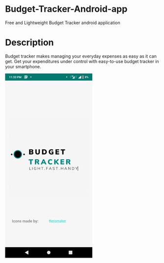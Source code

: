 # Budget-Tracker-Android-app
Free and Lightweight Budget Tracker android application 

# Description 
Budget tracker makes managing your everyday expenses as easy as it can get.
Get your expenditures under control with easy-to-use budget tracker in your smartphone.

<img src="https://github.com/Syed-Affan-Hameed/Budget-Tracker-Android-app/blob/main/images/splash_screen.png" height="600" >
